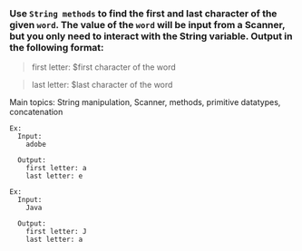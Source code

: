 ### Use `String methods` to find the first and last character of the given `word`. The value of the `word` will be input from a Scanner, but you only need to interact with the String variable. Output in the following format:

> first letter: $first character of the word

> last letter: $last character of the word

Main topics: String manipulation, Scanner, methods, primitive datatypes, concatenation

```
Ex:
  Input:
    adobe

  Output:
    first letter: a
    last letter: e
```

```
Ex:
  Input:
    Java

  Output:
    first letter: J
    last letter: a
```

